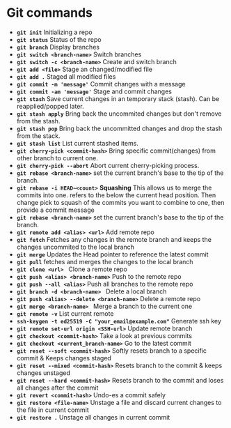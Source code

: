 # Git commands

- **`git init`** Initializing a repo
- **`git status`** Status of the repo
- **`git branch`** Display branches
- **`git switch <branch-name>`** Switch branches
- **`git switch -c <branch-name>`** Create and switch branch
- **`git add <file>`** Stage an changed/modified file
- **`git add .`**  Staged all modified files
- **`git commit -m 'message'`**  Commit changes with a message
- **`git commit -am 'message'`**  Stage and commit changes
- **`git stash`**  Save current changes in an temporary stack (stash). Can be reapplied/popped later.
- **`git stash apply`** Bring back the uncommited changes but don't remove from the stash.
- **`git stash pop`**  Bring back the uncommitted changes and drop the stash from the stack.
- **`git stash list`**  List current stashed items.
- **`git cherry-pick <commit-hash>`**  Bring specific commit(changes) from other branch to current one.
- **`git cherry-pick --abort`**  Abort current cherry-picking process.
- **`git rebase <branch-name>`**  set the current branch's base to the tip of the <branch-name> branch.
- **`git rebase -i HEAD~<count>`**  **Squashing** This allows us to merge the commits into one. <count> refers to the below the current head position. Then change pick to squash of the commits you want to combine to one, then provide a commit message 
- **`git rebase <branch-name>`**  set the current branch's base to the tip of the <branch-name> branch.
- **`git remote add <alias> <url>`** Add remote repo
- **`git fetch`** Fetches any changes in the remote branch and keeps the changes uncommited to the local branch
- **`git merge`** Updates the Head pointer to reference the latest commit
- **`git pull`** fetches and merges the changes to the local branch 
- **`git clone <url> `** Clone a remote repo
- **`git push <alias> <branch-name>`**  Push to the remote repo
- **`git push --all <alias>`**  Push all branches to the remote repo
- **`git branch -d <branch-name> `** Delete a local branch
- **`git push <alias> --delete <branch-name>`**  Delete a remote repo
- **`git merge <branch-name> `** Merge a branch to the current one
- **`git remote -v`**  List current remote
- **`ssh-keygen -t ed25519 -C "your_email@example.com"`**  Generate ssh key
- **`git remote set-url origin <SSH-url>`**  Update remote branch
- **`git checkout <commit-hash>`** Take a look at previous commits
- **`git checkout <current_branch-name>`**  Go to the latest commit
- **`git reset --soft <commit-hash>`** Softly resets branch to a specific commit & Keeps changes staged
- **`git reset --mixed <commit-hash>`**  Resets branch to the commit & keeps changes unstaged
- **`git reset --hard <commit-hash>`**  Resets branch to the commit and loses all changes after the commit
- **`git revert <commit-hash>`**  Undo-es a commit safely
- **`git restore <file-name>`** Unstage a file and discard current changes to the file in current commit
- **`git restore .`** Unstage all changes in current commit
